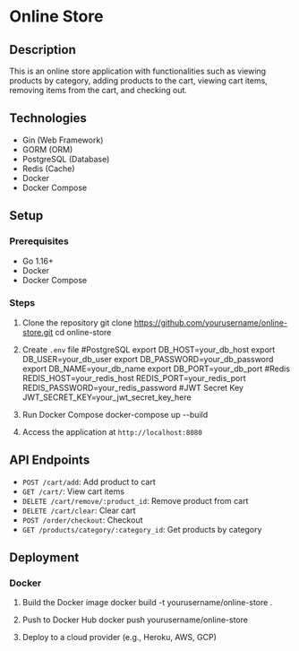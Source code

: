 # Online Store

## Description

This is an online store application with functionalities such as viewing products by category, adding products to the cart, viewing cart items, removing items from the cart, and checking out.

## Technologies

- Gin (Web Framework)
- GORM (ORM)
- PostgreSQL (Database)
- Redis (Cache)
- Docker
- Docker Compose

## Setup

### Prerequisites

- Go 1.16+
- Docker
- Docker Compose

### Steps

1. Clone the repository
git clone https://github.com/yourusername/online-store.git
cd online-store

2. Create `.env` file
#PostgreSQL
export DB_HOST=your_db_host
export DB_USER=your_db_user
export DB_PASSWORD=your_db_password
export DB_NAME=your_db_name
export DB_PORT=your_db_port
#Redis
REDIS_HOST=your_redis_host
REDIS_PORT=your_redis_port
REDIS_PASSWORD=your_redis_password
#JWT Secret Key
JWT_SECRET_KEY=your_jwt_secret_key_here

3. Run Docker Compose
docker-compose up --build

4. Access the application at `http://localhost:8080`

## API Endpoints

- `POST /cart/add`: Add product to cart
- `GET /cart/`: View cart items
- `DELETE /cart/remove/:product_id`: Remove product from cart
- `DELETE /cart/clear`: Clear cart
- `POST /order/checkout`: Checkout
- `GET /products/category/:category_id`: Get products by category

## Deployment

### Docker

1. Build the Docker image
docker build -t yourusername/online-store .

2. Push to Docker Hub
docker push yourusername/online-store

3. Deploy to a cloud provider (e.g., Heroku, AWS, GCP)